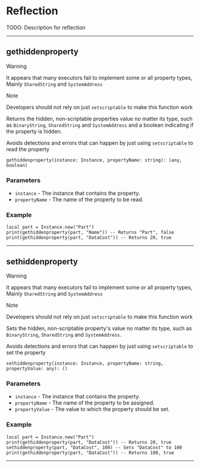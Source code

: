 # Reflection
TODO: Description for reflection

---

## gethiddenproperty
> [!WARNING]
> It appears that many executors fail to implement some or all property types, Mainly `SharedString` and `SystemAddress`

> [!NOTE]
> Developers should not rely on just `setscriptable` to make this function work

Returns the hidden, non-scriptable properties value no matter its type, such as `BinaryString`, `SharedString` and `SystemAddress` and a boolean indicating if the property is hidden.

Avoids detections and errors that can happen by just using `setscriptable` to read the property
```luau
gethiddenproperty(instance: Instance, propertyName: string): (any, boolean)
```

### Parameters
- `instance` - The instance that contains the property.
- `propertyName` - The name of the property to be read.

### Example
```luau
local part = Instance.new("Part")
print(gethiddenproperty(part, "Name")) -- Returns "Part", false
print(gethiddenproperty(part, "DataCost")) -- Returns 20, true
```

---

## sethiddenproperty
> [!WARNING]
> It appears that many executors fail to implement some or all property types, Mainly `SharedString` and `SystemAddress`

> [!NOTE]
> Developers should not rely on just `setscriptable` to make this function work

Sets the hidden, non-scriptable property's value no matter its type, such as `BinaryString`, `SharedString` and `SystemAddress`.

Avoids detections and errors that can happen by just using `setscriptable` to set the property
```luau
sethiddenproperty(instance: Instance, propertyName: string, propertyValue: any): ()
```

### Parameters
- `instance` - The instance that contains the property.
- `propertyName` - The name of the property to be assigned.
- `propertyValue` - The value to which the property should be set.

### Example
```luau
local part = Instance.new("Part")
print(gethiddenproperty(part, "DataCost")) -- Returns 20, true
sethiddenproperty(part, "DataCost", 100) -- Sets "DataCost" to 100
print(gethiddenproperty(part, "DataCost")) -- Returns 100, true
```

---
